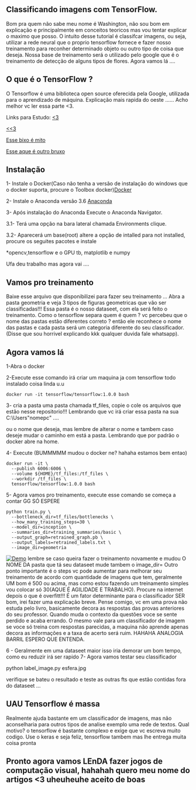 ## Classificando imagens com TensorFlow. 
Bom pra quem não sabe meu nome é Washington, não sou bom em explicação e principalmente em conceitos teoricos mas vou tentar explicar o maximo que posso. 
O intuito desse tutorial é classifcar imagens, ou seja, utilizar a rede neural que o proprio tensorflow fornece e fazer nosso treinamento para reconher determinado objeto ou outro tipo de coisa que deseja. 
Nossa base de treinamento será o utilizado pelo google que é o treinamento de detecção de alguns tipos de flores. Agora vamos lá ....

## O que é o TensorFlow ?

O Tensorflow é uma biblioteca open source oferecida pela Google, utilizada para o aprendizado de máquina.
Explicação mais rapida do oeste ...... Acho melhor vc ler essa parte <3.

Links para Estudo:
[<3](https://medium.com/@dehhmesquita/classificando-textos-com-redes-neurais-e-tensorflow-5063784a1b31)

[<<3](http://www.cienciaedados.com/big-data-deep-learning-google-tensorflow/)

[Esse bixo é mito](https://www.youtube.com/user/sentdex)

[Esse aque é outro bruxo](https://www.youtube.com/channel/UCWN3xxRkmTPmbKwht9FuE5A/videos)

## Instalação
1- Instale o Docker(Caso não tenha a versão de instalação do windows que o docker suporta, procure o Toolbox docker)[Docker](https://docs.docker.com/toolbox/toolbox_install_windows/)

2- Instale o Anaconda versão 3.6 [Anaconda](https://www.anaconda.com/download/)

3- Após instalação do Anaconda Execute o Anaconda Navigator.

3.1- Terá uma opção na bara lateral chamada Environments clique.

3.2- Aparecerá um base(root) altere a opção de intalled para not installed, procure os seguites pacotes e instale

*opencv,tensorflow e o GPU tb, matplotlib e numpy


Ufa deu trabalho mas agora vai ....

## Vamos pro treinamento 
Baixe esse arquivo que disponibilizei para fazer seu treinamento ... Abra a pasta geometria e veja 3 tipos de figuras geometricas que vão ser classificadas!!! Essa pasta é o nosso dataseet, com ela será feito o treinamento.
Como o tensorflow separa quem é quem ? vc percebeu que o nome das pastas estão diferentes correto ? então ele reconhece o nome das pastas e cada pasta será um categoria diferente do seu classificador. (Disse que sou horrivel explicando kkk qualquer duvida fale whatsapp).


## Agora vamos lá 

1-Abra o docker 

2-Execute esse comando irá criar um maquina ja com tensorflow todo instalado coisa linda u.u
```
docker run -it tensorflow/tensorflow:1.0.0 bash
```

3- cria a pasta uma pasta chamada tf_files, copie o cole os arquivos que estão nesse repositorio!!! Lembrando que vc irá criar essa pasta na sua C:\Users\"nomepc" .... 

ou o nome que deseja, mas lembre de alterar o nome e tambem caso deseje mudar o caminho em está a pasta. Lembrando que por padrão o docker abre na home.

4- Execute (BUMMMMM mudou o docker ne? hahaha estamos bem entao)

```
docker run -it \
  --publish 6006:6006 \
  --volume ${HOME}/tf_files:/tf_files \
  --workdir /tf_files \
  tensorflow/tensorflow:1.0.0 bash 
```
  
5- Agora vamos pro treinamento, execute esse comando se começa a contar GG SÓ ESPERE

```
python train.py \
  --bottleneck_dir=tf_files/bottlenecks \
  --how_many_training_steps=30 \
  --model_dir=inception \
  --summaries_dir=training_summaries/basic \
  --output_graph=retrained_graph.pb \
  --output_labels=retrained_labels.txt \
  --image_dir=geometria
  ```
  
[![Demo](http://img.youtube.com/vi/kBw-xGEIYhY/0.jpg)](http://www.youtube.com/watch?v=kBw-xGEIYhY)
lembre se caso queira fazer o treinamento novamente e mudou O NOME DA pasta que tá seu dataseet mude tambem o image_dir= 
Outro ponto importante é o steps vc pode aumentar para melhorar seu treinamento de acordo com quantidade de imagens que tem, geralmente UM bom é 500 ou acima, mas como estou fazendo um treinamento simples vou colocar só 30(AQUE É AGILIDADE E TRABALHO). 
Procure na internet depois o que é overfitt!!! É um fator determinante para o classificador  SER bom, irei fazer uma explicação breve.
Pense comigo, vc em uma prova não estuda pelo livro, basicamente decora as respostas das provas anteriores do seu professor. Quando muda o contexto da questões voce se sente perdido e acaba errando. O mesmo vale para um classificador de imagem se voce só treina com respostas parecidas, a maquina não aprende apenas decora as informações e a taxa de acerto será ruim. HAHAHA ANALOGIA BARRIL ESPERO QUE ENTENDA. 


6 - Geralmente em uma dataseet maior isso iria demorar um bom tempo, como eu reduzir irá ser rapido 
7- Agora vamos testar seu classificador 

python label_image.py esfera.jpg

verifique se bateu o resultado e teste as outras fts que estão contidas fora do dataseet ...

## UAU Tensorflow é massa
Realmente ajuda bastante em um classificador de imagens, mas não aconselharia para outros tipos de analise exemplo uma rede de textos. Qual motivo? o tensorflow é bastante complexo e exige que vc escreva muito codigo. Use o keras e seja feliz, tensorflow tambem mas lhe entrega muita coisa pronta

## Pronto agora vamos LEnDA fazer jogos de computação visual, hahahah quero meu nome do artigos <3 uheuheuhe aceito de boas




